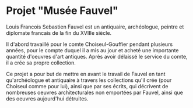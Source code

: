 # Projet "Musée Fauvel"

Louis Francois Sebastien Fauvel est un antiquaire, archéologue, peintre et diplomate francais de la fin du XVIIIe siècle.

Il d'abord travaillé pour le comte Choiseul-Gouffier pendant plusieurs années, pour le compte duquel il a mis au jour et acheté une importante quantité d'oeuvres d'art antiques.
Après avoir délaissé le service du comte, il a crée sa propre collection.

Ce projet a pour but de mettre en avant le travail de Fauvel en tant qu'archéologue et antiquaire à travers les collections qu'il crée (pour Choiseul comme pour lui), ainsi que par ses écrits, qui décrivent de nombreuses oeuvres architecturales non emportées par Fauvel, ainsi que des oeuvres aujourd'hui détruites.
